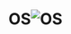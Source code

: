 # OS![OS](https://github.com/RubemCoutinho/OS/assets/132609817/f95ad694-e22f-4a43-a0e5-c59042b305f4)
